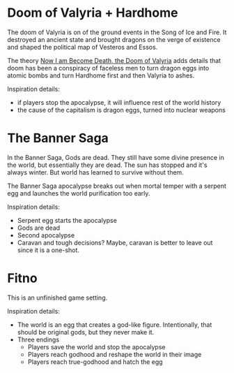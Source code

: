 # Doom of Valyria + Hardhome

The doom of Valyria is on of the ground events in the Song of Ice and Fire. It destroyed an ancient state and brought dragons on the verge of existence and shaped the political map of Vesteros and Essos.

The theory [Now I am Become Death, the Doom of Valyria](https://www.reddit.com/r/asoiaf/comments/64ypnu/spoilers_extended_now_i_am_become_death_the_doom)  adds details that doom has been a conspiracy of faceless men to turn dragon eggs into atomic bombs and turn Hardhome first and then Valyria to ashes.

Inspiration details:
- if players stop the apocalypse, it will influence rest of the world history
- the cause of the capitalism is dragon eggs, turned into nuclear weapons
# The Banner Saga

In the Banner Saga, Gods are dead. They still have some divine presence in the world, but essentially they are dead. The sun has stopped and it's always winter. But world has learned to survive without them.

The Banner Saga apocalypse breaks out when mortal temper with a serpent egg and launches the world purification too early.

Inspiration details:
- Serpent egg starts the apocalypse
- Gods are dead
- Second apocalypse
- Caravan and tough decisions? Maybe, caravan is better to leave out since it is a one-shot.
# Fitno
This is an unfinished game setting.

Inspiration details:
- The world is an egg that creates a god-like figure. Intentionally, that should be original gods, but they never make it.
- Three endings
    - Players save the world and stop the apocalypse
    - Players reach godhood and reshape the world in their image
    - Players reach true-godhood and hatch the egg
